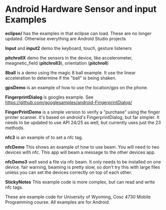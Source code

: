 Android Hardware Sensor and input Examples
===========
<b>eclipse/</b> has the examples in that eclipse can load. These are no longer updated.  Otherwise everything are Android Studio projects

<b>Input</b> and <b>input2</b> demo the keyboard, touch, gesture listeners

<b>pitchrollX</b> demo the sensors in the device, like accelerometer, meagnetic_field (<b>pitchroll3</b>), orientation (<b>pitchroll</b>)

<b>8ball</b> is a demo using the magic 8 ball example.  It use the linear acceleration to determine if the "ball" is being shaken.

<b>gpsDemo</b> is an example of how to use the location/gps on the phone.

<b>FingerprintDialog</b> is googles example.  See https://github.com/googlesamples/android-FingerprintDialog/

<b>FingerPrintDemo</b> is a simple version to verify a "purchase" using the finger printer scanner.  It's based on android's FingerprintDialog, but far simpler.  It needs to be updated to use API 24/25 as well, but currently uses just the 23 methods.

<b>nfc3</b> is an example of to set a nfc tag.

<b>nfcDemo</b> This shows an example of how to use beam.  You will need to two devices with nfc.  This app will beam a message to the other devices app.

<b>nfcDemo3</b> well send a file via nfc beam.  It only needs to be installed on one device.  fair warning, beaming is pretty slow, so don't try this with large files unless you can set the devices correctly on top of each other.

<b>StickyNotes</b> This example code is more complex, but can read and write nfc tags.

These are example code for University of Wyoming, Cosc 4730 Mobile Programming course.
All examples are for Android.
